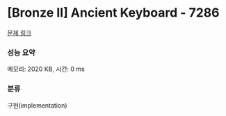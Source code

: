 # [Bronze II] Ancient Keyboard - 7286 

[문제 링크](https://www.acmicpc.net/problem/7286) 

### 성능 요약

메모리: 2020 KB, 시간: 0 ms

### 분류

구현(implementation)

